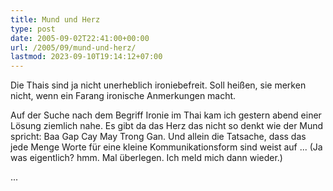 ```yaml
---
title: Mund und Herz
type: post
date: 2005-09-02T22:41:00+00:00
url: /2005/09/mund-und-herz/
lastmod: 2023-09-10T19:14:12+07:00
---
```

Die Thais sind ja nicht unerheblich ironiebefreit. Soll heißen, sie merken nicht, wenn ein Farang ironische Anmerkungen macht.

Auf der Suche nach dem Begriff Ironie im Thai kam ich gestern abend einer Lösung ziemlich nahe. Es gibt da das Herz das nicht so denkt wie der Mund spricht: <span class="thai" xml:lang="th" title="das Herz das nicht so denkt wie der Mund spricht">Baa Gap Cay May Trong Gan</span>. Und allein die Tatsache, dass das jede Menge Worte für eine kleine Kommunikationsform sind weist auf ... (Ja was eigentlich? hmm. Mal überlegen. Ich meld mich dann wieder.)

...
